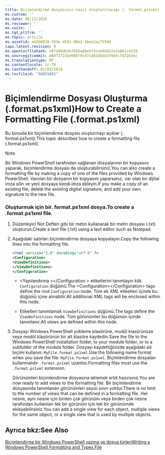 ```yaml
---
title: Biçimlendirme dosyasının nasıl oluşturulacağı (. format.ps1xml) | Microsoft Docs
ms.custom: ''
ms.date: 09/13/2016
ms.reviewer: ''
ms.suite: ''
ms.tgt_pltfrm: ''
ms.topic: article
ms.assetid: eb568878-f63e-4561-98e2-16ee2ac7559d
caps.latest.revision: 8
ms.openlocfilehash: e97e9ddb1bf81ba66e5f3cedddd22e3a861ce228
ms.sourcegitcommit: b6871f21bd666f9cd71dd336bb3f844cf472b56c
ms.translationtype: MT
ms.contentlocale: tr-TR
ms.lasthandoff: 02/03/2019
ms.locfileid: "56851691"
---
```

# <a name="how-to-create-a-formatting-file-formatps1xml"></a><span data-ttu-id="52aa5-102">Biçimlendirme Dosyası Oluşturma (.format.ps1xml)</span><span class="sxs-lookup"><span data-stu-id="52aa5-102">How to Create a Formatting File (.format.ps1xml)</span></span>

<span data-ttu-id="52aa5-103">Bu konuda bir biçimlendirme dosyası oluşturmayı açıklar (. format.ps1xml).</span><span class="sxs-lookup"><span data-stu-id="52aa5-103">This topic describes how to create a formatting file (.format.ps1xml).</span></span>

> [!NOTE]
> <span data-ttu-id="52aa5-104">Bir Windows PowerShell tarafından sağlanan dosyalarının bir kopyasını yaparak, biçimlendirme dosyası da oluşturabilirsiniz.</span><span class="sxs-lookup"><span data-stu-id="52aa5-104">You can also create a formatting file by making a copy of one of the files provided by Windows PowerShell.</span></span> <span data-ttu-id="52aa5-105">Varolan bir dosyanın bir kopyasını yaparsanız, var olan bir dijital imza silin ve yeni dosyaya kendi imza ekleyin.</span><span class="sxs-lookup"><span data-stu-id="52aa5-105">If you make a copy of an existing file, delete the existing digital signature, and add your own signature to the new file.</span></span>

### <a name="to-create-a-formatps1xml-file"></a><span data-ttu-id="52aa5-106">Oluşturmak için bir. format.ps1xml dosya.</span><span class="sxs-lookup"><span data-stu-id="52aa5-106">To create a .format.ps1xml file.</span></span>

1. <span data-ttu-id="52aa5-107">Düzenleyici Not Defteri gibi bir metin kullanarak bir metin dosyası (.txt) oluşturun.</span><span class="sxs-lookup"><span data-stu-id="52aa5-107">Create a text file (.txt) using a text editor such as Notepad.</span></span>

2. <span data-ttu-id="52aa5-108">Aşağıdaki satırları biçimlendirme dosyaya kopyalayın.</span><span class="sxs-lookup"><span data-stu-id="52aa5-108">Copy the following lines into the formatting file.</span></span>

   ```xml
   <?xml version="1.0" encoding="utf-8" ?>
   <Configuration>
   <ViewDefinitions>
   </ViewDefinitions>
   </Configuration>
   ```

   - <span data-ttu-id="52aa5-109">\<Yapılandırma >\</Configuration > etiketlerini tanımlayın kök `Configuration` düğümü.</span><span class="sxs-lookup"><span data-stu-id="52aa5-109">The \<Configuration>\</Configuration> tags define the root `Configuration` node.</span></span> <span data-ttu-id="52aa5-110">Tüm ek XML etiketleri içinde bu düğümü içine alınabilir.</span><span class="sxs-lookup"><span data-stu-id="52aa5-110">All additional XML tags will be enclosed within this node.</span></span>

   - <span data-ttu-id="52aa5-111"><ViewDefinitions> </ViewDefinitions> Etiketleri tanımlamak `ViewDefinitions` düğümü.</span><span class="sxs-lookup"><span data-stu-id="52aa5-111">The <ViewDefinitions></ViewDefinitions> tags define the `ViewDefinitions` node.</span></span> <span data-ttu-id="52aa5-112">Tüm görünümler bu düğümün içinde tanımlanır.</span><span class="sxs-lookup"><span data-stu-id="52aa5-112">All views are defined within this node.</span></span>

3. <span data-ttu-id="52aa5-113">Dosyayı Windows PowerShell yükleme klasörüne, modül klasörünüze veya modül klasörünün bir alt klasöre kaydedin.</span><span class="sxs-lookup"><span data-stu-id="52aa5-113">Save the file to the Windows PowerShell installation folder, to your module folder, or to a subfolder of the module folder.</span></span> <span data-ttu-id="52aa5-114">Dosyayı kaydettiğinizde aşağıdaki ad biçimi kullanın: `MyFile.format.ps1xml`.</span><span class="sxs-lookup"><span data-stu-id="52aa5-114">Use the following name format when you save the file:  `MyFile.format.ps1xml`.</span></span> <span data-ttu-id="52aa5-115">Biçimlendirme dosyaları kullanmalıdır `.format.ps1xml` uzantısı.</span><span class="sxs-lookup"><span data-stu-id="52aa5-115">Formatting files must use the `.format.ps1xml` extension.</span></span>

   <span data-ttu-id="52aa5-116">Görünümleri biçimlendirme dosyasına eklemek artık hazırsınız.</span><span class="sxs-lookup"><span data-stu-id="52aa5-116">You are now ready to add views to the formatting file.</span></span> <span data-ttu-id="52aa5-117">Bir biçimlendirme dosyasında tanımlanan görünümleri sayısı sınırı yoktur.</span><span class="sxs-lookup"><span data-stu-id="52aa5-117">There is no limit to the number of views that can be defined in a formatting file.</span></span> <span data-ttu-id="52aa5-118">Her nesne, aynı nesne için birden çok görünüm veya birden çok nesne tarafından kullanılan tek bir görünüm için tek bir görünümde ekleyebilirsiniz.</span><span class="sxs-lookup"><span data-stu-id="52aa5-118">You can add a single view for each object, multiple views for the same object, or a single view that is used by multiple objects.</span></span>

## <a name="see-also"></a><span data-ttu-id="52aa5-119">Ayrıca bkz:</span><span class="sxs-lookup"><span data-stu-id="52aa5-119">See Also</span></span>

[<span data-ttu-id="52aa5-120">Biçimlendirme bir Windows PowerShell yazma ve dosya türleri</span><span class="sxs-lookup"><span data-stu-id="52aa5-120">Writing a Windows PowerShell Formatting and Types File</span></span>](./writing-a-powershell-formatting-file.md)
